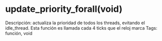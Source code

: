 # update_priority_forall(void)

Descripción: actualiza la prioridad de todos los threads, evitando el idle_thread. Esta función es llamada cada 4 ticks que el reloj marca
Tags: función, void